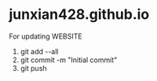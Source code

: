# junxian428.github.io

For updating WEBSITE

1. git add --all
2. git commit -m "Initial commit"
3. git push 
